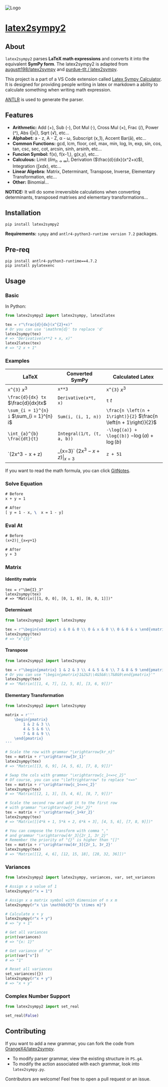 ![Logo](https://picgo-1258602555.cos.ap-nanjing.myqcloud.com/icon.png)

# [latex2sympy2](https://github.com/OrangeX4/latex2sympy)

## About

`latex2sympy2` parses **LaTeX math expressions** and converts it into the equivalent **SymPy form**. The latex2sympy2 is adapted from [augustt198/latex2sympy](https://github.com/augustt198/latex2sympy) and [purdue-tlt / latex2sympy](https://github.com/purdue-tlt/latex2sympy).

This project is a part of a VS Code extension called [Latex Sympy Calculator](https://marketplace.visualstudio.com/items?itemName=OrangeX4.latex-sympy-calculator). It is designed for providing people writing in latex or markdown a ability to calculate something when writing math expression.

[ANTLR](http://www.antlr.org/) is used to generate the parser.

## Features

* **Arithmetic:** Add (+), Sub (-), Dot Mul (·), Cross Mul (×), Frac (/), Power (^), Abs (|x|), Sqrt (√), etc...
* **Alphabet:** a - z, A - Z, α - ω, Subscript (x_1), Accent Bar(ā), etc...
* **Common Functions:** gcd, lcm, floor, ceil, max, min, log, ln, exp, sin, cos, tan, csc, sec, cot, arcsin, sinh, arsinh, etc...
* **Funcion Symbol:** f(x), f(x-1,), g(x,y), etc...
* **Calculous:** Limit ($lim_{n\to\infty}$), Derivation ($\frac{d}{dx}(x^2+x)$), Integration ($\int xdx$), etc...
* **Linear Algebra:** Matrix, Determinant, Transpose, Inverse, Elementary Transformation, etc...
* **Other:** Binomial...

**NOTICE:** It will do some irreversible calculations when converting determinants, transposed matrixes and elementary transformations...

## Installation

```
pip install latex2sympy2
```

**Requirements:** `sympy` and `antlr4-python3-runtime version 7.2` packages.

## Pre-req
```
pip install antlr4-python3-runtime==4.7.2
pip install pylatexenc
```

## Usage

### Basic

In Python:

```python
from latex2sympy2 import latex2sympy, latex2latex

tex = r"\frac{d}{dx}(x^{2}+x)"
# Or you can use '\mathrm{d}' to replace 'd'
latex2sympy(tex)
# => "Derivative(x**2 + x, x)"
latex2latex(tex)
# => "2 x + 1"
```

### Examples

|LaTeX|Converted SymPy|Calculated Latex|
|-----|-----|---------------|
|`x^{3}` $x^{3}$| `x**3`|`x^{3}` $x^{3}$|
|`\frac{d}{dx} tx` $\frac{d}{dx}tx$|`Derivative(x*t, x)`|`t` $t$|
|`\sum_{i = 1}^{n} i` $\sum_{i = 1}^{n} i$|`Sum(i, (i, 1, n))`|`\frac{n \left(n + 1\right)}{2}` $\frac{n \left(n + 1\right)}{2}$|
|`\int_{a}^{b} \frac{dt}{t}`|`Integral(1/t, (t, a, b))`|`-\log{(a)} + \log{(b)}` $-\log{(a)} + \log{(b)}$|
|`(2x^3 - x + z)|_{x=3}` $(2x^3 - x + z)\|_{x=3}$|`z + 51`| `z + 51` $z + 51$ |

If you want to read the math formula, you can click [GitNotes](https://notes.orangex4.cool/?git=github&github=OrangeX4/latex2sympy).

### Solve Equation

``` latex
# Before
x + y = 1

# After
[ y = 1 - x, \  x = 1 - y]
```

### Eval At

``` latex
# Before
(x+2)|_{x=y+1}

# After
y + 3
```

### Matrix

#### Identity matrix

```
tex = r"\bm{I}_3"
latex2sympy(tex)
# => "Matrix([[1, 0, 0], [0, 1, 0], [0, 0, 1]])"
```

#### Determinant

``` python
from latex2sympy2 import latex2sympy

tex = r"\begin{vmatrix} x & 0 & 0 \\ 0 & x & 0 \\ 0 & 0 & x \end{vmatrix}"
latex2sympy(tex)
# => "x^{3}"
```

#### Transpose

``` python
from latex2sympy2 import latex2sympy

tex = r"\begin{pmatrix} 1 & 2 & 3 \\ 4 & 5 & 6 \\ 7 & 8 & 9 \end{pmatrix}^T"
# Or you can use "\begin{pmatrix}1&2&3\\4&5&6\\7&8&9\end{pmatrix}'"
latex2sympy(tex)
# => "Matrix([[1, 4, 7], [2, 5, 8], [3, 6, 9]])"
```

#### Elementary Transformation

``` python
from latex2sympy2 import latex2sympy

matrix = r'''
    \begin{pmatrix}
        1 & 2 & 3 \\ 
        4 & 5 & 6 \\
        7 & 8 & 9 \\ 
    \end{pmatrix}
'''

# Scale the row with grammar "\xrightarrow{kr_n}"
tex = matrix + r'\xrightarrow{3r_1}'
latex2sympy(tex)
# => "Matrix([[3, 6, 9], [4, 5, 6], [7, 8, 9]])"

# Swap the cols with grammar "\xrightarrow{c_1<=>c_2}"
# Of course, you can use "\leftrightarrow" to replace "<=>" 
tex = matrix + r'\xrightarrow{c_1<=>c_2}'
latex2sympy(tex)
# => "Matrix([[2, 1, 3], [5, 4, 6], [8, 7, 9]])"

# Scale the second row and add it to the first row
# with grammar "\xrightarrow{r_1+kr_2}"
tex = matrix + r'\xrightarrow{r_1+kr_2}'
latex2sympy(tex)
# => "Matrix([[4*k + 1, 5*k + 2, 6*k + 3], [4, 5, 6], [7, 8, 9]])"

# You can compose the transform with comma ","
# and grammar "\xrightarrow[4r_3]{2r_1, 3r_2}"
# Remember the priority of "{}" is higher than "[]"
tex = matrix + r'\xrightarrow[4r_3]{2r_1, 3r_2}'
latex2sympy(tex)
# => "Matrix([[2, 4, 6], [12, 15, 18], [28, 32, 36]])"
```

### Variances

``` python
from latex2sympy2 import latex2sympy, variances, var, set_variances

# Assign x a value of 1
latex2sympy(r"x = 1")

# Assign x a matrix symbol with dimension of n x m
latex2sympy(r"x \in \mathbb{R}^{n \times m}")

# Calculate x + y
latex2sympy(r"x + y")
# => "y + 1"

# Get all variances
print(variances)
# => "{x: 1}"

# Get variance of "x"
print(var["x"])
# => "1"

# Reset all variances
set_variances({})
latex2sympy(r"x + y")
# => "x + y"
```

### Complex Number Support

``` python
from latex2sympy2 import set_real

set_real(False)
```


## Contributing

If you want to add a new grammar, you can fork the code from [OrangeX4/latex2sympy](https://github.com/OrangeX4/latex2sympy).

* To modify parser grammar, view the existing structure in `PS.g4`.
* To modify the action associated with each grammar, look into `latex2sympy.py`.

Contributors are welcome! Feel free to open a pull request or an issue.

